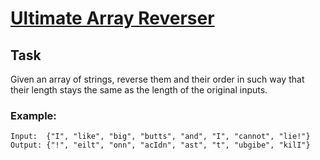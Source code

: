 # [Ultimate Array Reverser](https://www.codewars.com/kata/ultimate-array-reverser "https://www.codewars.com/kata/5c3433a4d828182e420f4197")

## Task
Given an array of strings, reverse them and their order in such way that their length stays the same as the length of the original inputs.

### Example:

```
Input:  {"I", "like", "big", "butts", "and", "I", "cannot", "lie!"}
Output: {"!", "eilt", "onn", "acIdn", "ast", "t", "ubgibe", "kilI"}
```
